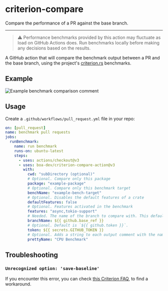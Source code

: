 # criterion-compare

Compare the performance of a PR against the base branch.

---

> ⚠️ Performance benchmarks provided by this action may fluctuate as load on GitHub Actions does. Run benchmarks locally before making any decisions based on the results.

A GitHub action that will compare the benchmark output between a PR and the base branch, using the project's [criterion.rs](https://github.com/bheisler/criterion.rs/) benchmarks.

## Example

![Example benchmark comparison comment](image.png)

## Usage

Create a `.github/workflows/pull_request.yml` file in your repo:

```yml
on: [pull_request]
name: benchmark pull requests
jobs:
  runBenchmark:
    name: run benchmark
    runs-on: ubuntu-latest
    steps:
      - uses: actions/checkout@v3
      - uses: boa-dev/criterion-compare-action@v3
        with:
          cwd: "subDirectory (optional)"
          # Optional. Compare only this package
          package: "example-package"
          # Optional. Compare only this benchmark target
          benchName: "example-bench-target"
          # Optional. Disables the default features of a crate
          defaultFeatures: false
          # Optional. Features activated in the benchmark
          features: "async,tokio-support"
          # Needed. The name of the branch to compare with. This default uses the branch which is being pulled against
          branchName: ${{ github.base_ref }}
          # Optional. Default is `${{ github.token }}`.
          token: ${{ secrets.GITHUB_TOKEN }}
          # Optional. Adds a string to each output comment with the name of the given test, useful in matrix runs.
          prettyName: "CPU Benchmark"
```

## Troubleshooting

### `Unrecognized option: 'save-baseline'`

If you encounter this error, you can check [this Criterion FAQ](https://bheisler.github.io/criterion.rs/book/faq.html#cargo-bench-gives-unrecognized-option-errors-for-valid-command-line-options), to find a workaround.
